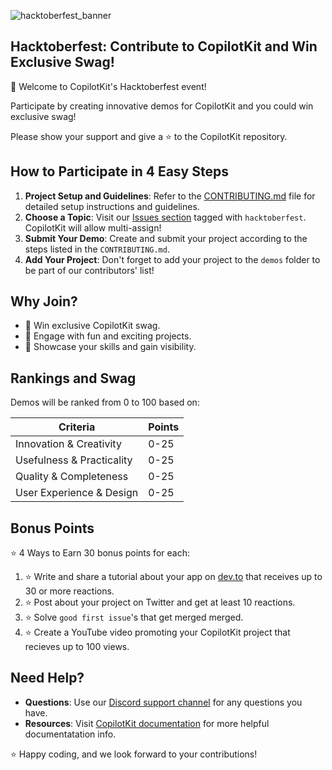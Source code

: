 
![hacktoberfest_banner](https://github.com/user-attachments/assets/813f2f32-999e-4e91-a527-9c1748380154)




## Hacktoberfest: Contribute to CopilotKit and Win Exclusive Swag!

🤩 Welcome to CopilotKit's Hacktoberfest event!

Participate by creating innovative demos for CopilotKit and you could win exclusive swag!

Please show your support and give a ⭐ to the CopilotKit repository.

## How to Participate in 4 Easy Steps

1. **Project Setup and Guidelines**: Refer to the [CONTRIBUTING.md](./CONTRIBUTING.md) file for detailed setup instructions and guidelines.
2. **Choose a Topic**: Visit our [Issues section](https://github.com/CopilotKit/CopilotKit/issues) tagged with `hacktoberfest`. CopilotKit will allow multi-assign!
3. **Submit Your Demo**: Create and submit your project according to the steps listed in the `CONTRIBUTING.md`.
4. **Add Your Project**: Don't forget to add your project to the `demos` folder to be part of our contributors' list!

## Why Join?

- 🥳 Win exclusive CopilotKit swag.
- 🎊 Engage with fun and exciting projects.
- 🎉 Showcase your skills and gain visibility.

## Rankings and Swag

Demos will be ranked from 0 to 100 based on:

| Criteria                  | Points |
| ------------------------- | ------ |
| Innovation & Creativity   | 0-25   |
| Usefulness & Practicality | 0-25   |
| Quality & Completeness    | 0-25   |
| User Experience & Design  | 0-25   |

## Bonus Points

⭐ 4 Ways to Earn 30 bonus points for each:

1. ⭐ Write and share a tutorial about your app on [dev.to](https://dev.) that receives up to 30 or more reactions.
2. ⭐ Post about your project on Twitter and get at least 10 reactions.
3. ⭐ Solve `good first issue`'s that get merged merged.
4. ⭐ Create a YouTube video promoting your CopilotKit project that recieves up to 100 views.

## Need Help?

- **Questions**: Use our [Discord support channel](https://discord.com/invite/6dffbvGU3D) for any questions you have.
- **Resources**: Visit [CopilotKit documentation](https://docs.copilotkit.ai/what-is-copilotkit) for more helpful documentatation info.

⭐ Happy coding, and we look forward to your contributions!
